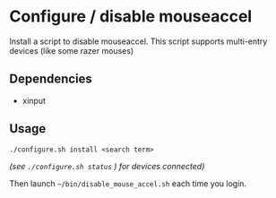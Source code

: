 # Configure / disable mouseaccel

Install a script to disable mouseaccel. This script supports multi-entry devices (like some razer
mouses)

## Dependencies

- xinput

## Usage

```
./configure.sh install <search term>
```

_(see `./configure.sh status` ) for devices connected)_

Then launch `~/bin/disable_mouse_accel.sh` each time you login.
